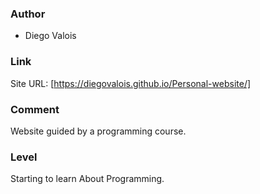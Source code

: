 ### Author

- Diego Valois

### Link

Site URL: [https://diegovalois.github.io/Personal-website/]

### Comment

Website guided by a programming course.

### Level

Starting to learn About Programming.
